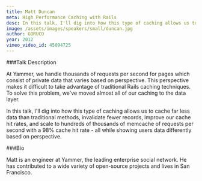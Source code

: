 ```yaml
---
title: Matt Duncan
meta: High Performance Caching with Rails
desc: In this talk, I'll dig into how this type of caching allows us to cache far less data than traditional methods, invalidate fewer records, improve our cache hit rates, and scale to hundreds of thousands of memcache of requests per second with a 98% cache hit rate - all while showing users data differently based on perspective.
image: /assets/images/speakers/small/duncan.jpg
author: GORUCO
year: 2012
vimeo_video_id: 45094725
---
```


###Talk Description

<p>At Yammer, we handle thousands of requests per second for pages which consist of private data that varies based on perspective. This perspective makes it difficult to take advantage of traditional Rails caching techniques. To solve this problem, we've moved almost all of our caching to the data layer.</p>
<p>In this talk, I'll dig into how this type of caching allows us to cache far less data than traditional methods, invalidate fewer records, improve our cache hit rates, and scale to hundreds of thousands of memcache of requests per second with a 98% cache hit rate - all while showing users data differently based on perspective.</p>

###Bio

<p>Matt is an engineer at Yammer, the leading enterprise social network.  He has contributed to a wide variety of open-source projects and lives in San Francisco.</p>

